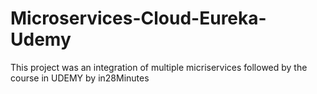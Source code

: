 # Microservices-Cloud-Eureka-Udemy
This project was an integration of multiple micriservices followed by the course in UDEMY by in28Minutes
